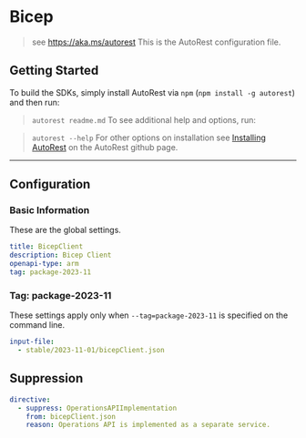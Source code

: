 # Bicep

> see https://aka.ms/autorest
This is the AutoRest configuration file.

## Getting Started

To build the SDKs, simply install AutoRest via `npm` (`npm install -g autorest`) and then run:

> `autorest readme.md`
To see additional help and options, run:

> `autorest --help`
For other options on installation see [Installing AutoRest](https://aka.ms/autorest/install) on the AutoRest github page.

---

## Configuration

### Basic Information

These are the global settings.

``` yaml
title: BicepClient
description: Bicep Client
openapi-type: arm
tag: package-2023-11
```

### Tag: package-2023-11

These settings apply only when `--tag=package-2023-11` is specified on the command line.

``` yaml $(tag) == 'package-2023-11'
input-file:
  - stable/2023-11-01/bicepClient.json
```

## Suppression

``` yaml
directive:
  - suppress: OperationsAPIImplementation
    from: bicepClient.json
    reason: Operations API is implemented as a separate service.
```